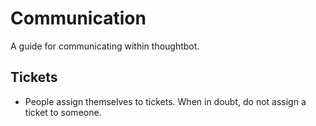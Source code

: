 Communication
=============

A guide for communicating within thoughtbot.

Tickets
-------

* People assign themselves to tickets. When in doubt, do not assign a ticket to someone.
